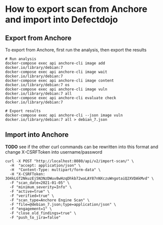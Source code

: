 # How to export scan from Anchore and import into Defectdojo

## Export from Anchore
To export from Anchore, first run the analysis, then export the results
```
# Run analysis
docker-compose exec api anchore-cli image add docker.io/library/debian:7
docker-compose exec api anchore-cli image wait docker.io/library/debian:7
docker-compose exec api anchore-cli image content docker.io/library/debian:7 os
docker-compose exec api anchore-cli image vuln docker.io/library/debian:7 all
docker-compose exec api anchore-cli evaluate check docker.io/library/debian:7

# Export results
docker-compose exec api anchore-cli --json image vuln docker.io/library/debian:7 all > debian_7.json
```
## Import into Anchore
**TODO**
see if the other curl commands can be rewritten into this format
and change X-CSRFToken into username/password
```
curl -X POST "http://localhost:8080/api/v2/import-scan/" \
  -H  "accept: application/json" \
  -H  "Content-Type: multipart/form-data" \
  -H "X-CSRFToken: 3O4kLGT2NkuzEj5N3NzDWuv8wHzqDhkb72waLAY87nNXczuWngotaiQ2XVDAkMvd" \
  -F "scan_date=2021-01-05" \
  -F "minimum_severity=Info" \
  -F "active=true" \
  -F "verified=true" \
  -F "scan_type=Anchore Engine Scan" \
  -F "file=@debian_7.json;type=application/json" \
  -F "engagement=1" \
  -F "close_old_findings=true" \
  -F "push_to_jira=false"
```
